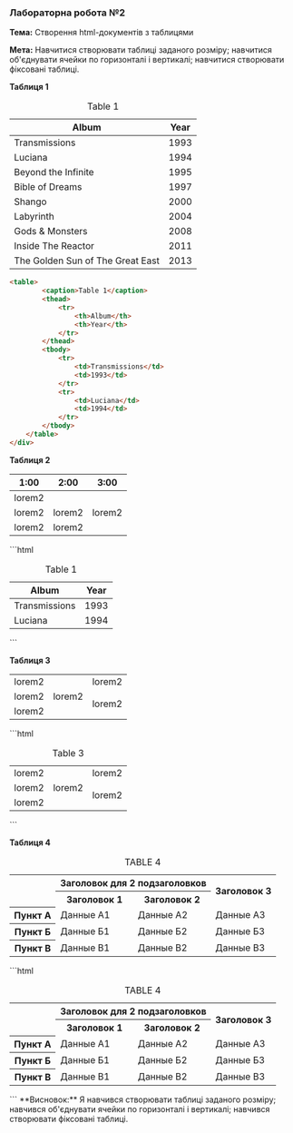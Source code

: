 ### Лабораторна робота №2
**Тема:** Створення html-документів з таблицями

**Мета:** Навчитися створювати таблиці заданого розміру; навчитися об'єднувати ячейки по горизонталі і вертикалі; навчитися створювати фіксовані таблиці.

**Таблиця 1**
<table><caption>Table 1</caption><thead><tr><th>Album</th><th>Year</th></tr></thead><tbody><tr><td>Transmissions</td><td>1993</td></tr><tr><td>Luciana</td><td>1994</td></tr><tr><td>Beyond the Infinite</td><td>1995</td></tr><tr><td>Bible of Dreams</td><td>1997</td></tr><tr><td>Shango</td><td>2000</td></tr><tr><td>Labyrinth</td><td>2004</td></tr><tr><td>Gods & Monsters</td><td>2008</td></tr><tr><td>Inside The Reactor</td><td>2011</td></tr><tr><td>The Golden Sun of The Great East</td><td>2013</td></tr></tbody></table>

```html
<table>
		<caption>Table 1</caption>
		<thead>
			<tr>
				<th>Album</th>
				<th>Year</th>
			</tr>
		</thead>
		<tbody>
			<tr>
				<td>Transmissions</td>
				<td>1993</td>
			</tr>
			<tr>
				<td>Luciana</td>
				<td>1994</td>
			</tr>
		</tbody>
	</table>
</div>
```


**Таблиця 2**
<table><thead><tr><th>1:00</th><th>2:00</th><th>3:00</th></tr></thead><tbody><tr><td colspan="3">lorem2</td></tr><tr><td>lorem2</td><td>lorem2</td><td>lorem2</td></tr><tr><td>lorem2<td colspan="2">lorem2</td></td></tr></tbody></table>
```html
<table>
		<caption>Table 1</caption>
		<thead>
			<tr>
				<th>Album</th>
				<th>Year</th>
			</tr>
		</thead>
		<tbody>
			<tr>
				<td>Transmissions</td>
				<td>1993</td>
			</tr>
			<tr>
				<td>Luciana</td>
				<td>1994</td>
			</tr>
		</tbody>
	</table>
</div>
```


**Таблиця 3**
<table><tbody><tr><td>lorem2<td rowspan="3">lorem2</td><td>lorem2</td></td></tr><tr><td>lorem2<td rowspan="2">lorem2</td></td></tr><tr><td>lorem2</td></tr></tbody></table>
```html
	<table>
		<caption>Table 3</caption>
		<tbody>
			<tr>
				<td>lorem2
					<td rowspan="3">lorem2</td>
					<td>lorem2</td>
				</td>
			</tr>
			<tr>
				<td>lorem2
					<td rowspan="2">lorem2</td>
				</td>
			</tr>
			<tr>
				<td>lorem2</td>
			</tr>
		</tbody>
	</table>
</div>
```

**Таблиця 4**
<table><caption>TABLE 4</caption><tbody><tr><td rowspan="2"></td><th colspan="2">Заголовок для 2 подзаголовков</th><th rowspan="2">Заголовок 3</th></tr><tr><th>Заголовок 1</th><th>Заголовок 2</th></tr><tr><th scope="row">Пункт А</th><td>Данные А1</td><td>Данные А2</td><td>Данные А3</td></tr><tr><th scope="row">Пункт Б</th><td>Данные Б1</td><td>Данные Б2</td><td>Данные Б3</td></tr><tr><th scope="row">Пункт В</th><td>Данные В1</td><td>Данные В2</td><td>Данные В3</td></tr></tbody></table>
```html
	<table>
		<caption>TABLE 4</caption>
		<tbody>
			<tr>
				<td rowspan="2"></td>
				<th colspan="2">Заголовок для 2 подзаголовков</th>
				<th rowspan="2">Заголовок 3</th>
			</tr>
			<tr>
				<th>Заголовок 1</th>
				<th>Заголовок 2</th>
			</tr>
			<tr>
				<th scope="row">Пункт А</th>
				<td>Данные А1</td>
				<td>Данные А2</td>
				<td>Данные А3</td>
			</tr>
			<tr>
				<th scope="row">Пункт Б</th>
				<td>Данные Б1</td>
				<td>Данные Б2</td>
				<td>Данные Б3</td>
			</tr>
			<tr>
				<th scope="row">Пункт В</th>
				<td>Данные В1</td>
				<td>Данные В2</td>
				<td>Данные В3</td>
			</tr>
		</tbody>
	</table>
```
**Висновок:** Я навчився створювати таблиці заданого розміру; навчився об'єднувати ячейки по горизонталі і вертикалі; навчився створювати фіксовані таблиці.